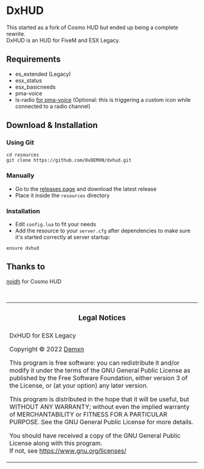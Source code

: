 # DxHUD

This started as a fork of Cosmo HUD but ended up being a complete rewrite.  
DxHUD is an HUD for FiveM and ESX Legacy.

## Requirements

- es_extended (Legacy)
- esx_status
- esx_basicneeds
- pma-voice
- ls-radio [for pma-voice](https://github.com/KoolAiddTV/ls-radio) (Optional: this is triggering a custom icon while connected to a radio channel)

## Download & Installation


### Using Git

```
cd resources
git clone https://github.com/0xDEMXN/dxhud.git
```

### Manually

- Go to the [releases page](https://github.com/0xDEMXN/dxhud/releases "Releases page") and download the latest release
- Place it inside the `resources` directory

### Installation

- Edit `config.lua` to fit your needs
- Add the resource to your `server.cfg` after dependencies to make sure it's started correctly at server startup:

```
ensure dxhud
```

## Thanks to
[nojdh](https://github.com/nojdh/) for Cosmo HUD

<br>
<table><tr><td><h3 align='center'>Legal Notices</h2></tr></td>
<tr><td>
DxHUD for ESX Legacy  

Copyright © 2022  [Demxn](https://github.com/0xDEMXN)


This program is free software: you can redistribute it and/or modify
it under the terms of the GNU General Public License as published by
the Free Software Foundation, either version 3 of the License, or
(at your option) any later version.  


This program is distributed in the hope that it will be useful,
but WITHOUT ANY WARRANTY; without even the implied warranty of
MERCHANTABILITY or FITNESS FOR A PARTICULAR PURPOSE.  See the
GNU General Public License for more details.  


You should have received a copy of the GNU General Public License
along with this program.  
If not, see <https://www.gnu.org/licenses/>
</td></tr></table>